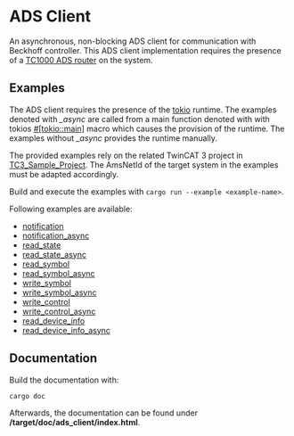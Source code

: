 # ADS Client

An asynchronous, non-blocking ADS client for communication with Beckhoff controller.
This ADS client implementation requires the presence of a [TC1000 ADS router](https://www.beckhoff.com/en-en/products/automation/twincat/tc1xxx-twincat-3-base/tc1000.html) on the system.

## Examples

The ADS client requires the presence of the [tokio](https://tokio.rs/) runtime.
The examples denoted with *_async* are called from a main function denoted with with tokios [#[tokio::main]](https://docs.rs/tokio/latest/tokio/attr.main.html ) macro which causes the provision of the runtime. The examples without *_async* provides the runtime manually.

The provided examples rely on the related TwinCAT 3 project in [TC3_Sample_Project](https://github.com/hANSIc99/ads_client/tree/main/TC3_Sample_Project). The AmsNetId of the target system in the examples must be adapted accordingly.

Build and execute the examples with ```cargo run --example <example-name>```.

Following examples are available:
- [notification](/examples/notification.rs)
- [notification_async](/examples/notification_async.rs)
- [read_state](/examples/read_state.rs)
- [read_state_async](/examples/read_state_async.rs)
- [read_symbol](/examples/read_symbol.rs)
- [read_symbol_async](/examples/read_state_async.rs)
- [write_symbol](/examples/write_symbol.rs)
- [write_symbol_async](/examples/write_control_async.rs)
- [write_control](/examples/write_symbol.rs)
- [write_control_async](/examples/write_control_async.rs)
- [read_device_info](/examples/read_device_info.rs)
- [read_device_info_async](/examples/read_device_info_async.rs)

## Documentation

Build the documentation with:

```bash
cargo doc
```
Afterwards, the documentation can be found under **/target/doc/ads_client/index.html**.
